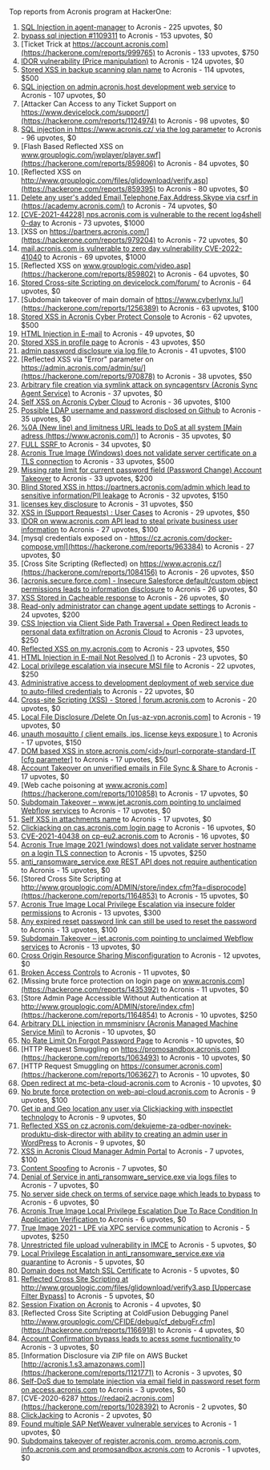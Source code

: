 Top reports from Acronis program at HackerOne:

1. [SQL Injection in agent-manager](https://hackerone.com/reports/962889) to Acronis - 225 upvotes, $0
2. [bypass sql injection #1109311](https://hackerone.com/reports/1224660) to Acronis - 153 upvotes, $0
3. [Ticket Trick at https://account.acronis.com](https://hackerone.com/reports/999765) to Acronis - 133 upvotes, $750
4. [IDOR vulnerability (Price manipulation)](https://hackerone.com/reports/1403176) to Acronis - 124 upvotes, $0
5. [Stored XSS in backup scanning plan name](https://hackerone.com/reports/961046) to Acronis - 114 upvotes, $500
6. [SQL injection on admin.acronis.host development web service](https://hackerone.com/reports/923020) to Acronis - 107 upvotes, $0
7. [Attacker Can Access to any Ticket Support on https://www.devicelock.com/support/](https://hackerone.com/reports/1124974) to Acronis - 98 upvotes, $0
8. [SQL injection in  https://www.acronis.cz/ via the log parameter](https://hackerone.com/reports/1109311) to Acronis - 96 upvotes, $0
9. [Flash Based Reflected XSS on www.grouplogic.com/jwplayer/player.swf](https://hackerone.com/reports/859806) to Acronis - 84 upvotes, $0
10. [Reflected XSS on http://www.grouplogic.com/files/glidownload/verify.asp](https://hackerone.com/reports/859395) to Acronis - 80 upvotes, $0
11. [Delete any user's added Email,Telephone,Fax,Address,Skype via csrf in (https://academy.acronis.com/)](https://hackerone.com/reports/709537) to Acronis - 74 upvotes, $0
12. [[CVE-2021-44228] nps.acronis.com is vulnerable to the recent log4shell 0-day](https://hackerone.com/reports/1425474) to Acronis - 73 upvotes, $1000
13. [XSS on https://partners.acronis.com/](https://hackerone.com/reports/979204) to Acronis - 72 upvotes, $0
14. [ mail.acronis.com is vulnerable to zero day vulnerability CVE-2022-41040](https://hackerone.com/reports/1719719) to Acronis - 69 upvotes, $1000
15. [Reflected XSS on www.grouplogic.com/video.asp](https://hackerone.com/reports/859802) to Acronis - 64 upvotes, $0
16. [Stored Cross-site Scripting on devicelock.com/forum/](https://hackerone.com/reports/1122513) to Acronis - 64 upvotes, $0
17. [Subdomain takeover of main domain of https://www.cyberlynx.lu/](https://hackerone.com/reports/1256389) to Acronis - 63 upvotes, $100
18. [Stored XSS in Acronis Cyber Protect Console](https://hackerone.com/reports/1064095) to Acronis - 62 upvotes, $500
19. [HTML Injection in E-mail](https://hackerone.com/reports/1536899) to Acronis - 49 upvotes, $0
20. [Stored XSS in profile page](https://hackerone.com/reports/1084183) to Acronis - 43 upvotes, $50
21. [admin password disclosure via log file ](https://hackerone.com/reports/1121972) to Acronis - 41 upvotes, $100
22. [Reflected XSS via "Error" parameter on https://admin.acronis.com/admin/su/](https://hackerone.com/reports/970878) to Acronis - 38 upvotes, $50
23. [Arbitrary file creation via symlink attack on syncagentsrv (Acronis Sync Agent Service)](https://hackerone.com/reports/945122) to Acronis - 37 upvotes, $0
24. [Self XSS on Acronis Cyber Cloud](https://hackerone.com/reports/957229) to Acronis - 36 upvotes, $100
25. [Possible LDAP username and password disclosed on Github](https://hackerone.com/reports/1004412) to Acronis - 35 upvotes, $0
26. [%0A (New line) and limitness URL leads to DoS at all system [Main adress (https://www.acronis.com/)]](https://hackerone.com/reports/1382448) to Acronis - 35 upvotes, $0
27. [FULL SSRF ](https://hackerone.com/reports/1241149) to Acronis - 34 upvotes, $0
28. [Acronis True Image  (Windows) does not validate server certificate on a TLS connection](https://hackerone.com/reports/1056144) to Acronis - 33 upvotes, $500
29. [Missing rate limit for current password field (Password Change) Account Takeover](https://hackerone.com/reports/827484) to Acronis - 33 upvotes, $200
30. [Blind Stored XSS in https://partners.acronis.com/admin which lead to sensitive information/PII leakage](https://hackerone.com/reports/1028820) to Acronis - 32 upvotes, $150
31. [licenses key disclosure](https://hackerone.com/reports/1079630) to Acronis - 31 upvotes, $50
32. [XSS in (Support Requests) : User Cases](https://hackerone.com/reports/961226) to Acronis - 29 upvotes, $50
33. [IDOR on www.acronis.com API lead to steal private business user information](https://hackerone.com/reports/1182465) to Acronis - 27 upvotes, $100
34. [mysql credentials exposed on - https://cz.acronis.com/docker-compose.yml](https://hackerone.com/reports/963384) to Acronis - 27 upvotes, $0
35. [Cross Site Scripting (Reflected) on https://www.acronis.cz/](https://hackerone.com/reports/1084156) to Acronis - 26 upvotes, $50
36. [[acronis.secure.force.com] - Insecure Salesforce default/custom object permissions leads to information disclosure](https://hackerone.com/reports/1023572) to Acronis - 26 upvotes, $0
37. [XSS Stored in Cacheable  response](https://hackerone.com/reports/1011093) to Acronis - 26 upvotes, $0
38. [Read-only administrator can change agent update settings](https://hackerone.com/reports/1538004) to Acronis - 24 upvotes, $200
39. [CSS Injection via Client Side Path Traversal + Open Redirect leads to personal data exfiltration on Acronis Cloud](https://hackerone.com/reports/1245165) to Acronis - 23 upvotes, $250
40. [Reflected XSS on my.acronis.com](https://hackerone.com/reports/1168962) to Acronis - 23 upvotes, $50
41. [HTML Injection in E-mail Not Resolved ()](https://hackerone.com/reports/1600720) to Acronis - 23 upvotes, $0
42. [Local privilege escalation via insecure MSI file](https://hackerone.com/reports/1071832) to Acronis - 22 upvotes, $250
43. [Administrative access to development deployment of web service due to auto-filled credentials](https://hackerone.com/reports/923022) to Acronis - 22 upvotes, $0
44. [Cross-site Scripting (XSS) - Stored | forum.acronis.com](https://hackerone.com/reports/1161241) to Acronis - 20 upvotes, $0
45. [Local File Disclosure /Delete On [us-az-vpn.acronis.com]](https://hackerone.com/reports/924407) to Acronis - 19 upvotes, $0
46. [unauth mosquitto ( client emails, ips, license keys exposure )](https://hackerone.com/reports/1578574) to Acronis - 17 upvotes, $150
47. [DOM based XSS in store.acronis.com/\<id\>/purl-corporate-standard-IT [cfg parameter]](https://hackerone.com/reports/968690) to Acronis - 17 upvotes, $50
48. [ Account Takeover on unverified emails in File Sync & Share ](https://hackerone.com/reports/906790) to Acronis - 17 upvotes, $0
49. [Web cache poisoning at www.acronis.com](https://hackerone.com/reports/1010858) to Acronis - 17 upvotes, $0
50. [Subdomain Takeover – www.jet.acronis.com pointing to unclaimed Webflow services](https://hackerone.com/reports/953719) to Acronis - 17 upvotes, $0
51. [Self XSS in attachments name](https://hackerone.com/reports/1536901) to Acronis - 17 upvotes, $0
52. [Clickjacking on cas.acronis.com login page](https://hackerone.com/reports/971234) to Acronis - 16 upvotes, $0
53. [CVE-2021-40438 on cp-eu2.acronis.com](https://hackerone.com/reports/1370731) to Acronis - 16 upvotes, $0
54. [Acronis True Image 2021 (windows) does not validate server hostname on a login TLS connection](https://hackerone.com/reports/1070533) to Acronis - 15 upvotes, $250
55. [anti_ransomware_service.exe REST API does not require authentication](https://hackerone.com/reports/858608) to Acronis - 15 upvotes, $0
56. [Stored Cross Site Scripting at http://www.grouplogic.com/ADMIN/store/index.cfm?fa=disprocode](https://hackerone.com/reports/1164853) to Acronis - 15 upvotes, $0
57. [Acronis True Image Local Privilege Escalation via insecure folder permissions](https://hackerone.com/reports/908162) to Acronis - 13 upvotes, $300
58. [Any expired reset password link can still be used to reset the password](https://hackerone.com/reports/1615790) to Acronis - 13 upvotes, $100
59. [Subdomain Takeover – jet.acronis.com pointing to unclaimed Webflow services](https://hackerone.com/reports/952166) to Acronis - 13 upvotes, $0
60. [Cross Origin Resource Sharing Misconfiguration](https://hackerone.com/reports/958459) to Acronis - 12 upvotes, $0
61. [Broken Access Controls](https://hackerone.com/reports/833735) to Acronis - 11 upvotes, $0
62. [Missing brute force protection on login page on www.acronis.com](https://hackerone.com/reports/1435392) to Acronis - 11 upvotes, $0
63. [Store Admin Page Accessible Without Authentication at http://www.grouplogic.com/ADMIN/store/index.cfm](https://hackerone.com/reports/1164854) to Acronis - 10 upvotes, $250
64. [Arbitrary DLL injection in mmsminisrv (Acronis Managed Machine Service Mini)](https://hackerone.com/reports/944735) to Acronis - 10 upvotes, $0
65. [No Rate Limit On Forgot Password Page](https://hackerone.com/reports/1245529) to Acronis - 10 upvotes, $0
66. [HTTP Request Smuggling on https://promosandbox.acronis.com](https://hackerone.com/reports/1063493) to Acronis - 10 upvotes, $0
67. [HTTP Request Smuggling on https://consumer.acronis.com](https://hackerone.com/reports/1063627) to Acronis - 10 upvotes, $0
68. [Open redirect at mc-beta-cloud-acronis.com](https://hackerone.com/reports/846389) to Acronis - 10 upvotes, $0
69. [No brute force protection on web-api-cloud.acronis.com](https://hackerone.com/reports/972045) to Acronis - 9 upvotes, $100
70. [Get ip and Geo location any user via Clickjacking with inspectlet technology](https://hackerone.com/reports/998555) to Acronis - 9 upvotes, $0
71. [Reflected XSS on cz.acronis.com/dekujeme-za-odber-novinek-produktu-disk-director with ability to creating an admin user in WordPress](https://hackerone.com/reports/935503) to Acronis - 9 upvotes, $0
72. [XSS in Acronis Cloud Manager Admin Portal](https://hackerone.com/reports/1388788) to Acronis - 7 upvotes, $100
73. [Content Spoofing](https://hackerone.com/reports/841630) to Acronis - 7 upvotes, $0
74. [Denial of Service in anti_ransomware_service.exe via logs files](https://hackerone.com/reports/858603) to Acronis - 7 upvotes, $0
75. [No server side check on terms of service page which leads to bypass](https://hackerone.com/reports/1338256) to Acronis - 6 upvotes, $0
76. [Acronis True Image Local Privilege Escalation Due To Race Condition In Application Verification ](https://hackerone.com/reports/1251464) to Acronis - 6 upvotes, $0
77. [True Image 2021 - LPE via XPC service communication](https://hackerone.com/reports/966494) to Acronis - 5 upvotes, $250
78. [Unrestricted file upload vulnerability in IMCE](https://hackerone.com/reports/1121317) to Acronis - 5 upvotes, $0
79. [Local Privilege Escalation in anti_ransomware_service.exe via quarantine](https://hackerone.com/reports/858598) to Acronis - 5 upvotes, $0
80. [Domain does not Match SSL Certificate](https://hackerone.com/reports/1341142) to Acronis - 5 upvotes, $0
81. [Reflected Cross Site Scripting at http://www.grouplogic.com/files/glidownload/verify3.asp [Uppercase Filter Bypass]](https://hackerone.com/reports/1167034) to Acronis - 5 upvotes, $0
82. [Session Fixation on Acronis](https://hackerone.com/reports/1486341) to Acronis - 4 upvotes, $0
83. [Reflected Cross Site Scripting at  ColdFusion Debugging Panel  http://www.grouplogic.com/CFIDE/debug/cf_debugFr.cfm](https://hackerone.com/reports/1166918) to Acronis - 4 upvotes, $0
84. [Account Confirmation bypass leads to acess some fucntionality ](https://hackerone.com/reports/1121132) to Acronis - 3 upvotes, $0
85. [Information Disclosure via ZIP file on AWS Bucket [http://acronis.1.s3.amazonaws.com]](https://hackerone.com/reports/1121771) to Acronis - 3 upvotes, $0
86. [Self-DoS due to template injection via email field in password reset form on access.acronis.com](https://hackerone.com/reports/1265344) to Acronis - 3 upvotes, $0
87. [CVE-2020-6287  https://redapi2.acronis.com](https://hackerone.com/reports/1028392) to Acronis - 2 upvotes, $0
88. [ClickJacking](https://hackerone.com/reports/947690) to Acronis - 2 upvotes, $0
89. [Found multiple SAP NetWeaver vulnerable services](https://hackerone.com/reports/1103212) to Acronis - 1 upvotes, $0
90. [Subdomains takeover of  register.acronis.com, promo.acronis.com, info.acronis.com and promosandbox.acronis.com](https://hackerone.com/reports/1018790) to Acronis - 1 upvotes, $0
